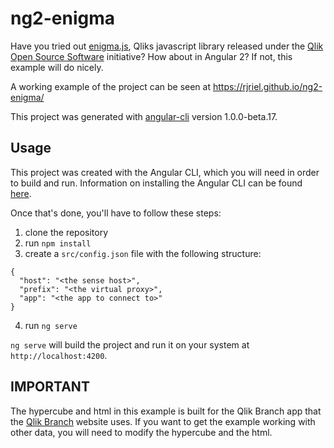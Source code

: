 # ng2-enigma

Have you tried out [enigma.js](https://github.com/qlik-oss/enigma.js), Qliks javascript library released under the [Qlik Open Source Software](https://github.com/qlik-oss) initiative? How about in Angular 2? If not, this example will do nicely.

A working example of the project can be seen at https://rjriel.github.io/ng2-enigma/

This project was generated with [angular-cli](https://github.com/angular/angular-cli) version 1.0.0-beta.17.

## Usage

This project was created with the Angular CLI, which you will need in order to build and run. Information on installing the Angular CLI can be found [here](https://github.com/angular/angular-cli#installation).

Once that's done, you'll have to follow these steps:

1. clone the repository
2. run `npm install`
3. create a `src/config.json` file with the following structure:

  ```
  {
    "host": "<the sense host>",
    "prefix": "<the virtual proxy>",
    "app": "<the app to connect to>"
  }
  ```
  
4. run `ng serve`

`ng serve` will build the project and run it on your system at `http://localhost:4200`.

## IMPORTANT

The hypercube and html in this example is built for the Qlik Branch app that the [Qlik Branch](https://developer.qlik.com) website uses. If you want to get the example working with other data, you will need to modify the hypercube and the html.

